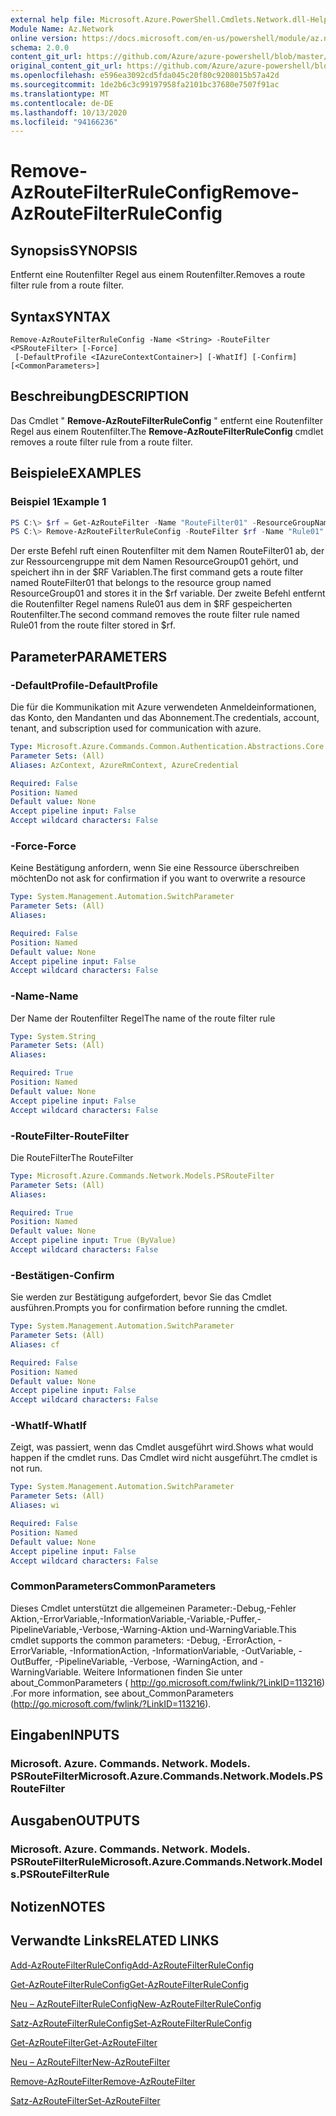 ```yaml
---
external help file: Microsoft.Azure.PowerShell.Cmdlets.Network.dll-Help.xml
Module Name: Az.Network
online version: https://docs.microsoft.com/en-us/powershell/module/az.network/remove-azroutefilterruleconfig
schema: 2.0.0
content_git_url: https://github.com/Azure/azure-powershell/blob/master/src/Network/Network/help/Remove-AzRouteFilterRuleConfig.md
original_content_git_url: https://github.com/Azure/azure-powershell/blob/master/src/Network/Network/help/Remove-AzRouteFilterRuleConfig.md
ms.openlocfilehash: e596ea3092cd5fda045c20f80c9208015b57a42d
ms.sourcegitcommit: 1de2b6c3c99197958fa2101bc37680e7507f91ac
ms.translationtype: MT
ms.contentlocale: de-DE
ms.lasthandoff: 10/13/2020
ms.locfileid: "94166236"
---
```

# <span data-ttu-id="dd637-101">Remove-AzRouteFilterRuleConfig</span><span class="sxs-lookup"><span data-stu-id="dd637-101">Remove-AzRouteFilterRuleConfig</span></span>

## <span data-ttu-id="dd637-102">Synopsis</span><span class="sxs-lookup"><span data-stu-id="dd637-102">SYNOPSIS</span></span>
<span data-ttu-id="dd637-103">Entfernt eine Routenfilter Regel aus einem Routenfilter.</span><span class="sxs-lookup"><span data-stu-id="dd637-103">Removes a route filter rule from a route filter.</span></span>

## <span data-ttu-id="dd637-104">Syntax</span><span class="sxs-lookup"><span data-stu-id="dd637-104">SYNTAX</span></span>

```
Remove-AzRouteFilterRuleConfig -Name <String> -RouteFilter <PSRouteFilter> [-Force]
 [-DefaultProfile <IAzureContextContainer>] [-WhatIf] [-Confirm] [<CommonParameters>]
```

## <span data-ttu-id="dd637-105">Beschreibung</span><span class="sxs-lookup"><span data-stu-id="dd637-105">DESCRIPTION</span></span>
<span data-ttu-id="dd637-106">Das Cmdlet " **Remove-AzRouteFilterRuleConfig** " entfernt eine Routenfilter Regel aus einem Routenfilter.</span><span class="sxs-lookup"><span data-stu-id="dd637-106">The **Remove-AzRouteFilterRuleConfig** cmdlet removes a route filter rule from a route filter.</span></span>

## <span data-ttu-id="dd637-107">Beispiele</span><span class="sxs-lookup"><span data-stu-id="dd637-107">EXAMPLES</span></span>

### <span data-ttu-id="dd637-108">Beispiel 1</span><span class="sxs-lookup"><span data-stu-id="dd637-108">Example 1</span></span>
```powershell
PS C:\> $rf = Get-AzRouteFilter -Name "RouteFilter01" -ResourceGroupName "ResourceGroup01"
PS C:\> Remove-AzRouteFilterRuleConfig -RouteFilter $rf -Name "Rule01"
```

<span data-ttu-id="dd637-109">Der erste Befehl ruft einen Routenfilter mit dem Namen RouteFilter01 ab, der zur Ressourcengruppe mit dem Namen ResourceGroup01 gehört, und speichert ihn in der $RF Variablen.</span><span class="sxs-lookup"><span data-stu-id="dd637-109">The first command gets a route filter named RouteFilter01 that belongs to the resource group named ResourceGroup01 and stores it in the $rf variable.</span></span>
<span data-ttu-id="dd637-110">Der zweite Befehl entfernt die Routenfilter Regel namens Rule01 aus dem in $RF gespeicherten Routenfilter.</span><span class="sxs-lookup"><span data-stu-id="dd637-110">The second command removes the route filter rule named Rule01 from the route filter stored in $rf.</span></span>

## <span data-ttu-id="dd637-111">Parameter</span><span class="sxs-lookup"><span data-stu-id="dd637-111">PARAMETERS</span></span>

### <span data-ttu-id="dd637-112">-DefaultProfile</span><span class="sxs-lookup"><span data-stu-id="dd637-112">-DefaultProfile</span></span>
<span data-ttu-id="dd637-113">Die für die Kommunikation mit Azure verwendeten Anmeldeinformationen, das Konto, den Mandanten und das Abonnement.</span><span class="sxs-lookup"><span data-stu-id="dd637-113">The credentials, account, tenant, and subscription used for communication with azure.</span></span>

```yaml
Type: Microsoft.Azure.Commands.Common.Authentication.Abstractions.Core.IAzureContextContainer
Parameter Sets: (All)
Aliases: AzContext, AzureRmContext, AzureCredential

Required: False
Position: Named
Default value: None
Accept pipeline input: False
Accept wildcard characters: False
```

### <span data-ttu-id="dd637-114">-Force</span><span class="sxs-lookup"><span data-stu-id="dd637-114">-Force</span></span>
<span data-ttu-id="dd637-115">Keine Bestätigung anfordern, wenn Sie eine Ressource überschreiben möchten</span><span class="sxs-lookup"><span data-stu-id="dd637-115">Do not ask for confirmation if you want to overwrite a resource</span></span>

```yaml
Type: System.Management.Automation.SwitchParameter
Parameter Sets: (All)
Aliases:

Required: False
Position: Named
Default value: None
Accept pipeline input: False
Accept wildcard characters: False
```

### <span data-ttu-id="dd637-116">-Name</span><span class="sxs-lookup"><span data-stu-id="dd637-116">-Name</span></span>
<span data-ttu-id="dd637-117">Der Name der Routenfilter Regel</span><span class="sxs-lookup"><span data-stu-id="dd637-117">The name of the route filter rule</span></span>

```yaml
Type: System.String
Parameter Sets: (All)
Aliases:

Required: True
Position: Named
Default value: None
Accept pipeline input: False
Accept wildcard characters: False
```

### <span data-ttu-id="dd637-118">-RouteFilter</span><span class="sxs-lookup"><span data-stu-id="dd637-118">-RouteFilter</span></span>
<span data-ttu-id="dd637-119">Die RouteFilter</span><span class="sxs-lookup"><span data-stu-id="dd637-119">The RouteFilter</span></span>

```yaml
Type: Microsoft.Azure.Commands.Network.Models.PSRouteFilter
Parameter Sets: (All)
Aliases:

Required: True
Position: Named
Default value: None
Accept pipeline input: True (ByValue)
Accept wildcard characters: False
```

### <span data-ttu-id="dd637-120">-Bestätigen</span><span class="sxs-lookup"><span data-stu-id="dd637-120">-Confirm</span></span>
<span data-ttu-id="dd637-121">Sie werden zur Bestätigung aufgefordert, bevor Sie das Cmdlet ausführen.</span><span class="sxs-lookup"><span data-stu-id="dd637-121">Prompts you for confirmation before running the cmdlet.</span></span>

```yaml
Type: System.Management.Automation.SwitchParameter
Parameter Sets: (All)
Aliases: cf

Required: False
Position: Named
Default value: None
Accept pipeline input: False
Accept wildcard characters: False
```

### <span data-ttu-id="dd637-122">-WhatIf</span><span class="sxs-lookup"><span data-stu-id="dd637-122">-WhatIf</span></span>
<span data-ttu-id="dd637-123">Zeigt, was passiert, wenn das Cmdlet ausgeführt wird.</span><span class="sxs-lookup"><span data-stu-id="dd637-123">Shows what would happen if the cmdlet runs.</span></span> <span data-ttu-id="dd637-124">Das Cmdlet wird nicht ausgeführt.</span><span class="sxs-lookup"><span data-stu-id="dd637-124">The cmdlet is not run.</span></span>

```yaml
Type: System.Management.Automation.SwitchParameter
Parameter Sets: (All)
Aliases: wi

Required: False
Position: Named
Default value: None
Accept pipeline input: False
Accept wildcard characters: False
```

### <span data-ttu-id="dd637-125">CommonParameters</span><span class="sxs-lookup"><span data-stu-id="dd637-125">CommonParameters</span></span>
<span data-ttu-id="dd637-126">Dieses Cmdlet unterstützt die allgemeinen Parameter:-Debug,-Fehler Aktion,-ErrorVariable,-InformationVariable,-Variable,-Puffer,-PipelineVariable,-Verbose,-Warning-Aktion und-WarningVariable.</span><span class="sxs-lookup"><span data-stu-id="dd637-126">This cmdlet supports the common parameters: -Debug, -ErrorAction, -ErrorVariable, -InformationAction, -InformationVariable, -OutVariable, -OutBuffer, -PipelineVariable, -Verbose, -WarningAction, and -WarningVariable.</span></span> <span data-ttu-id="dd637-127">Weitere Informationen finden Sie unter about_CommonParameters ( http://go.microsoft.com/fwlink/?LinkID=113216) .</span><span class="sxs-lookup"><span data-stu-id="dd637-127">For more information, see about_CommonParameters (http://go.microsoft.com/fwlink/?LinkID=113216).</span></span>

## <span data-ttu-id="dd637-128">Eingaben</span><span class="sxs-lookup"><span data-stu-id="dd637-128">INPUTS</span></span>

### <span data-ttu-id="dd637-129">Microsoft. Azure. Commands. Network. Models. PSRouteFilter</span><span class="sxs-lookup"><span data-stu-id="dd637-129">Microsoft.Azure.Commands.Network.Models.PSRouteFilter</span></span>

## <span data-ttu-id="dd637-130">Ausgaben</span><span class="sxs-lookup"><span data-stu-id="dd637-130">OUTPUTS</span></span>

### <span data-ttu-id="dd637-131">Microsoft. Azure. Commands. Network. Models. PSRouteFilterRule</span><span class="sxs-lookup"><span data-stu-id="dd637-131">Microsoft.Azure.Commands.Network.Models.PSRouteFilterRule</span></span>

## <span data-ttu-id="dd637-132">Notizen</span><span class="sxs-lookup"><span data-stu-id="dd637-132">NOTES</span></span>

## <span data-ttu-id="dd637-133">Verwandte Links</span><span class="sxs-lookup"><span data-stu-id="dd637-133">RELATED LINKS</span></span>

[<span data-ttu-id="dd637-134">Add-AzRouteFilterRuleConfig</span><span class="sxs-lookup"><span data-stu-id="dd637-134">Add-AzRouteFilterRuleConfig</span></span>](./Add-AzRouteFilterRuleConfig.md)

[<span data-ttu-id="dd637-135">Get-AzRouteFilterRuleConfig</span><span class="sxs-lookup"><span data-stu-id="dd637-135">Get-AzRouteFilterRuleConfig</span></span>](./Get-AzRouteFilterRuleConfig.md)

[<span data-ttu-id="dd637-136">Neu – AzRouteFilterRuleConfig</span><span class="sxs-lookup"><span data-stu-id="dd637-136">New-AzRouteFilterRuleConfig</span></span>](./New-AzRouteFilterRuleConfig.md)

[<span data-ttu-id="dd637-137">Satz-AzRouteFilterRuleConfig</span><span class="sxs-lookup"><span data-stu-id="dd637-137">Set-AzRouteFilterRuleConfig</span></span>](./Set-AzRouteFilterRuleConfig.md)

[<span data-ttu-id="dd637-138">Get-AzRouteFilter</span><span class="sxs-lookup"><span data-stu-id="dd637-138">Get-AzRouteFilter</span></span>](./Get-AzRouteFilter.md)

[<span data-ttu-id="dd637-139">Neu – AzRouteFilter</span><span class="sxs-lookup"><span data-stu-id="dd637-139">New-AzRouteFilter</span></span>](./New-AzRouteFilter.md)

[<span data-ttu-id="dd637-140">Remove-AzRouteFilter</span><span class="sxs-lookup"><span data-stu-id="dd637-140">Remove-AzRouteFilter</span></span>](./Remove-AzRouteFilter.md)

[<span data-ttu-id="dd637-141">Satz-AzRouteFilter</span><span class="sxs-lookup"><span data-stu-id="dd637-141">Set-AzRouteFilter</span></span>](./Set-AzRouteFilter.md)
